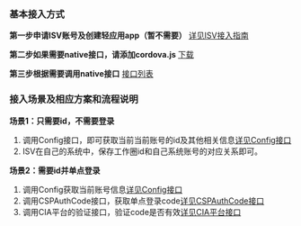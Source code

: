 ### 基本接入方式
**第一步申请ISV账号及创建轻应用app（暂不需要）**
[详见ISV接入指南](./native/ISVGuide.md)

**第二步如果需要native接口，请添加cordova.js**
[下载](./native/downloadCordova.md)

**第三步根据需要调用native接口**
[接口列表](./native/nativeInterfaceList.md)

### 接入场景及相应方案和流程说明
**场景1：只需要id，不需要登录**

1. 调用Config接口，即可获取当前当前账号的id及其他相关信息[详见Config接口](./native/interfaces/Config.md)
2. ISV在自己的系统中，保存工作圈id和自己系统账号的对应关系即可。



**场景2：需要id并单点登录**
1. 调用Config获取当前账号信息[详见Config接口](./native/interfaces/Config.md)
2. 调用CSPAuthCode接口，获取单点登录code[详见CSPAuthCode接口](./native/interfaces/CSPAuthCode.md)
3. 调用CIA平台的验证接口，验证code是否有效[详见CIA平台接口](http://dev.chanjet.com/page/apiHtml?detail=1-1704406315/1-1959429278.html)